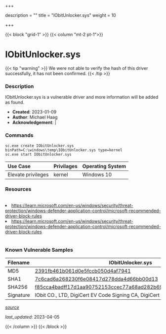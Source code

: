 +++

description = ""
title = "IObitUnlocker.sys"
weight = 10

+++


{{< block "grid-1" >}}
{{< column "mt-2 pt-1">}}


# IObitUnlocker.sys 


{{< tip "warning" >}}
We were not able to verify the hash of this driver successfully, it has not been confirmed.
{{< /tip >}}


### Description

IObitUnlocker.sys is a vulnerable driver and more information will be added as found.

- **Created**: 2023-01-09
- **Author**: Michael Haag
- **Acknowledgement**:  | [](https://twitter.com/)

### Commands

```
sc.exe create IObitUnlocker.sys binPath=C:\windows\temp\IObitUnlocker.sys type=kernel
sc.exe start IObitUnlocker.sys
```

| Use Case | Privilages | Operating System | 
|:---- | ---- | ---- |
| Elevate privileges | kernel | Windows 10 |

### Resources
<br>
<li><a href=" https://learn.microsoft.com/en-us/windows/security/threat-protection/windows-defender-application-control/microsoft-recommended-driver-block-rules"> https://learn.microsoft.com/en-us/windows/security/threat-protection/windows-defender-application-control/microsoft-recommended-driver-block-rules</a></li>
<li><a href="https://learn.microsoft.com/en-us/windows/security/threat-protection/windows-defender-application-control/microsoft-recommended-driver-block-rules">https://learn.microsoft.com/en-us/windows/security/threat-protection/windows-defender-application-control/microsoft-recommended-driver-block-rules</a></li>
<br>

### Known Vulnerable Samples

| Filename | IObitUnlocker.sys |
|:---- | ---- | 
| MD5 | <a href="https://www.virustotal.com/gui/file/2391fb461b061d0e5fccb050d4af7941">2391fb461b061d0e5fccb050d4af7941</a> |
| SHA1 | <a href="https://www.virustotal.com/gui/file/7c6cad6a268230f6e08417d278dda4d66bb00d13">7c6cad6a268230f6e08417d278dda4d66bb00d13</a> |
| SHA256 | <a href="https://www.virustotal.com/gui/file/f85cca4badff17d1aa90752153ccec77a68ad282b69e3985fdc4743eaea85004">f85cca4badff17d1aa90752153ccec77a68ad282b69e3985fdc4743eaea85004</a> |
| Signature | IObit CO., LTD, DigiCert EV Code Signing CA, DigiCert   |


[*source*](https://github.com/magicsword-io/LOLDrivers/tree/main/yaml/iobitunlocker.yaml)

*last_updated:* 2023-04-05








{{< /column >}}
{{< /block >}}
